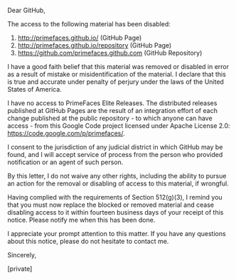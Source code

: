 Dear GitHub,


The access to the following material has been disabled:

1. http://primefaces.github.io/ (GitHub Page)
2. http://primefaces.github.io/repository (GitHub Page)
3. https://github.com/primefaces.github.com (GitHub Repository)

I have a good faith belief that this material was removed or disabled in
error as a result of mistake or misidentification of the material. I
declare that this is true and accurate under penalty of perjury under the
laws of the United States of America.

I have no access to PrimeFaces Elite Releases. The distributed releases
published at GitHub Pages are the result of an integration effort of each
change published at the public repository -  to which anyone can have
access - from this Google Code project licensed under Apache License 2.0:
https://code.google.com/p/primefaces/.

I consent to the jurisdiction of any judicial district in which GitHub may
be found, and I will accept service of process from the person who provided
notification or an agent of such person.

By this letter, I do not waive any other rights, including the ability to
pursue an action for the removal or disabling of access to this material,
if wrongful.

Having complied with the requirements of Section 512(g)(3), I remind you
that you must now replace the blocked or removed material and cease
disabling access to it within fourteen business days of your receipt of
this notice. Please notify me when this has been done.

I appreciate your prompt attention to this matter. If you have any
questions about this notice, please do not hesitate to contact me.


Sincerely,


[private]
